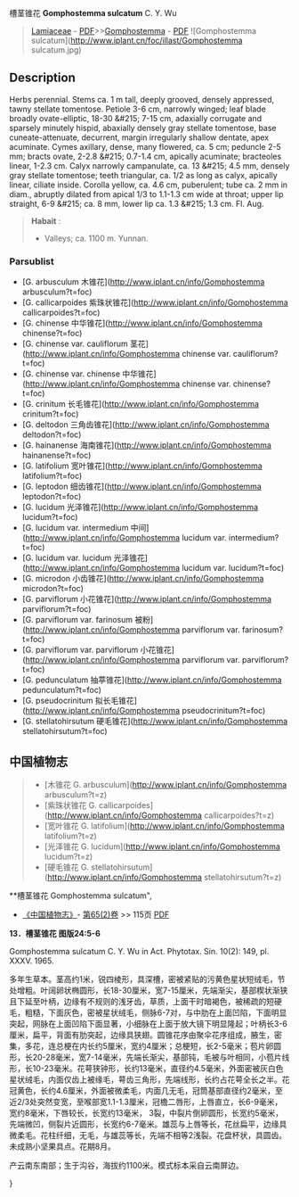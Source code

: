 槽茎锥花 **Gomphostemma sulcatum** C. Y. Wu

> [Lamiaceae](http://www.iplant.cn/info/Lamiaceae?t=foc) - [PDF](http://www.iplant.cn/foc/pdf/Lamiaceae.pdf)>>[Gomphostemma](http://www.iplant.cn/info/Gomphostemma?t=foc) - [PDF](http://www.iplant.cn/foc/pdf/Gomphostemma.pdf)
![Gomphostemma sulcatum](http://www.iplant.cn/foc/illast/Gomphostemma sulcatum.jpg)

## Description

Herbs perennial. Stems ca. 1 m tall, deeply grooved, densely appressed, tawny stellate tomentose. Petiole 3-6 cm, narrowly winged; leaf blade broadly ovate-elliptic, 18-30 &amp;#215; 7-15 cm, adaxially corrugate and sparsely minutely hispid, abaxially densely gray stellate tomentose, base cuneate-attenuate, decurrent, margin irregularly shallow dentate, apex acuminate. Cymes axillary, dense, many flowered, ca. 5 cm; peduncle 2-5 mm; bracts ovate, 2-2.8 &amp;#215; 0.7-1.4 cm, apically acuminate; bracteoles linear, 1-2.3 cm. Calyx narrowly campanulate, ca. 13 &amp;#215; 4.5 mm, densely gray stellate tomentose; teeth triangular, ca. 1/2 as long as calyx, apically linear, ciliate inside. Corolla yellow, ca. 4.6 cm, puberulent; tube ca. 2 mm in diam., abruptly dilated from apical 1/3 to 1.1-1.3 cm wide at throat; upper lip straight, 6-9 &amp;#215; ca. 8 mm, lower lip ca. 1.3 &amp;#215; 1.3 cm. Fl. Aug.


> **Habait** : 
>* Valleys; ca. 1100 m. Yunnan.

### Parsublist

* [G.  arbusculum  木锥花](http://www.iplant.cn/info/Gomphostemma arbusculum?t=foc)
* [G.  callicarpoides  紫珠状锥花](http://www.iplant.cn/info/Gomphostemma callicarpoides?t=foc)
* [G.  chinense  中华锥花](http://www.iplant.cn/info/Gomphostemma chinense?t=foc)
* [G.  chinense var. cauliflorum  茎花](http://www.iplant.cn/info/Gomphostemma chinense var. cauliflorum?t=foc)
* [G.  chinense var. chinense  中华锥花](http://www.iplant.cn/info/Gomphostemma chinense var. chinense?t=foc)
* [G.  crinitum  长毛锥花](http://www.iplant.cn/info/Gomphostemma crinitum?t=foc)
* [G.  deltodon  三角齿锥花](http://www.iplant.cn/info/Gomphostemma deltodon?t=foc)
* [G.  hainanense  海南锥花](http://www.iplant.cn/info/Gomphostemma hainanense?t=foc)
* [G.  latifolium  宽叶锥花](http://www.iplant.cn/info/Gomphostemma latifolium?t=foc)
* [G.  leptodon  细齿锥花](http://www.iplant.cn/info/Gomphostemma leptodon?t=foc)
* [G.  lucidum  光泽锥花](http://www.iplant.cn/info/Gomphostemma lucidum?t=foc)
* [G.  lucidum var. intermedium  中间](http://www.iplant.cn/info/Gomphostemma lucidum var. intermedium?t=foc)
* [G.  lucidum var. lucidum  光泽锥花](http://www.iplant.cn/info/Gomphostemma lucidum var. lucidum?t=foc)
* [G.  microdon  小齿锥花](http://www.iplant.cn/info/Gomphostemma microdon?t=foc)
* [G.  parviflorum  小花锥花](http://www.iplant.cn/info/Gomphostemma parviflorum?t=foc)
* [G.  parviflorum var. farinosum  被粉](http://www.iplant.cn/info/Gomphostemma parviflorum var. farinosum?t=foc)
* [G.  parviflorum var. parviflorum  小花锥花](http://www.iplant.cn/info/Gomphostemma parviflorum var. parviflorum?t=foc)
* [G.  pedunculatum  抽葶锥花](http://www.iplant.cn/info/Gomphostemma pedunculatum?t=foc)
* [G.  pseudocrinitum  拟长毛锥花](http://www.iplant.cn/info/Gomphostemma pseudocrinitum?t=foc)
* [G.  stellatohirsutum  硬毛锥花](http://www.iplant.cn/info/Gomphostemma stellatohirsutum?t=foc)


## 中国植物志

> * [木锥花  G.  arbusculum](http://www.iplant.cn/info/Gomphostemma arbusculum?t=z)
> * [紫珠状锥花  G.  callicarpoides](http://www.iplant.cn/info/Gomphostemma callicarpoides?t=z)
> * [宽叶锥花  G.  latifolium](http://www.iplant.cn/info/Gomphostemma latifolium?t=z)
> * [光泽锥花  G.  lucidum](http://www.iplant.cn/info/Gomphostemma lucidum?t=z)
> * [硬毛锥花  G.  stellatohirsutum](http://www.iplant.cn/info/Gomphostemma stellatohirsutum?t=z)


**槽茎锥花 Gomphostemma sulcatum",

* [《中国植物志》](http://www.iplant.cn/frps)- [第65(2)卷](http://www.iplant.cn/frps/vol/65(2)) >> 115页 [PDF](http://www.iplant.cn/frps/pdf/65(2)/115.PDF)


**13．槽茎锥花 图版24:5-6**

Gomphostemma sulcatum C. Y. Wu in Act. Phytotax. Sin. 10(2): 149, pl. XXXV. 1965.

多年生草本。茎高约1米，锐四棱形，具深槽，密被紧贴的污黄色星状短绒毛，节处增粗。叶阔卵状椭圆形，长18-30厘米，宽7-15厘米，先端渐尖，基部楔状渐狭且下延至叶柄，边缘有不规则的浅牙齿，草质，上面干时暗褐色，被稀疏的短硬毛，粗糙，下面灰色，密被星状绒毛，侧脉6-7对，与中肋在上面凹陷，下面明显突起，网脉在上面凹陷下面显著，小细脉在上面于放大镜下明显隆起；叶柄长3-6厘米，扁平，背面有肋突起，边缘具狭翅。圆锥花序由聚伞花序组成，腋生，密集，多花，连总梗在内长约5厘米，宽约4厘米；总梗短，长2-5毫米；苞片卵圆形，长20-28毫米，宽7-14毫米，先端长渐尖，基部钝，毛被与叶相同，小苞片线形，长10-23毫米。花萼狭钟形，长约13毫米，直径约4.5毫米，外面密被灰白色星状绒毛，内面仅齿上被缘毛，萼齿三角形，先端线形，长约占花萼全长之半。花冠黄色，长约4.6厘米，外面被微柔毛，内面几无毛，冠筒基部直径约2毫米，至近2/3处突然变宽，至喉部宽1.1-1.3厘米，冠檐二唇形，上唇直立，长6-9毫米，宽约8毫米，下唇较长，长宽约13毫米， 3裂，中裂片倒卵圆形，长宽约5毫米，先端微凹，侧裂片近圆形，长宽约6-7毫米。雄蕊与上唇等长，花丝扁平，边缘具微柔毛。花柱纤细，无毛，与雄蕊等长，先端不相等2浅裂。花盘杯状，具圆齿。未成熟小坚果具点。花期8月。

产云南东南部；生于沟谷，海拔约1100米。模式标本采自云南屏边。

}